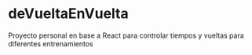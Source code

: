 # deVueltaEnVuelta
Proyecto personal en base a React para controlar tiempos y vueltas para diferentes entrenamientos
